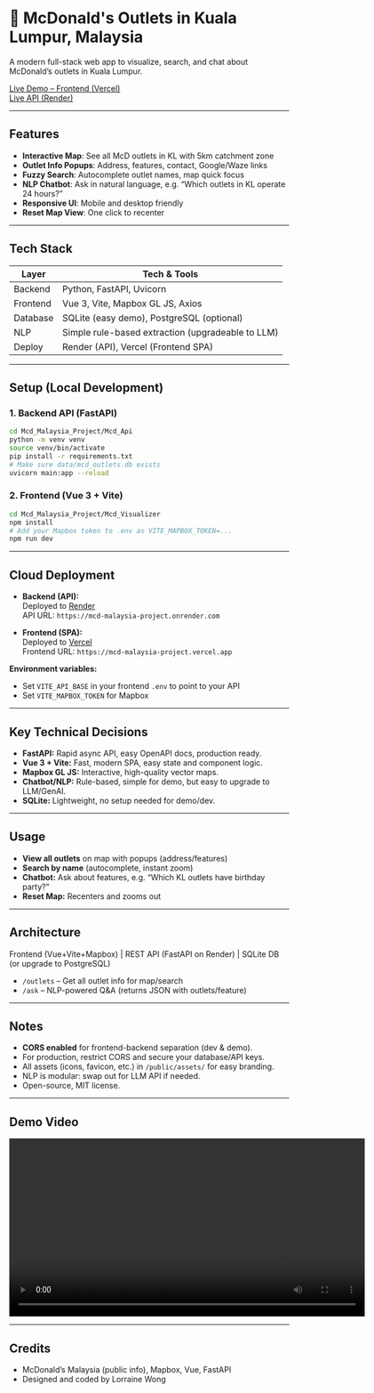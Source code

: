 # 🍔 McDonald's Outlets in Kuala Lumpur, Malaysia

A modern full-stack web app to visualize, search, and chat about McDonald’s outlets in Kuala Lumpur.

[Live Demo – Frontend (Vercel)](https://mcd-malaysia-project.vercel.app)  
[Live API (Render)](https://mcd-malaysia-project.onrender.com/docs)

---

## Features

- **Interactive Map**: See all McD outlets in KL with 5km catchment zone
- **Outlet Info Popups**: Address, features, contact, Google/Waze links
- **Fuzzy Search**: Autocomplete outlet names, map quick focus
- **NLP Chatbot**: Ask in natural language, e.g. “Which outlets in KL operate 24 hours?”
- **Responsive UI**: Mobile and desktop friendly
- **Reset Map View**: One click to recenter

---

## Tech Stack

| Layer    | Tech & Tools                                         |
|----------|------------------------------------------------------|
| Backend  | Python, FastAPI, Uvicorn                             |
| Frontend | Vue 3, Vite, Mapbox GL JS, Axios                     |
| Database | SQLite (easy demo), PostgreSQL (optional)            |
| NLP      | Simple rule-based extraction (upgradeable to LLM)    |
| Deploy   | Render (API), Vercel (Frontend SPA)                  |

---

## Setup (Local Development)

### 1. Backend API (FastAPI)

```bash
cd Mcd_Malaysia_Project/Mcd_Api
python -m venv venv
source venv/bin/activate
pip install -r requirements.txt
# Make sure data/mcd_outlets.db exists
uvicorn main:app --reload
```

### 2. Frontend (Vue 3 + Vite)

```bash
cd Mcd_Malaysia_Project/Mcd_Visualizer
npm install
# Add your Mapbox token to .env as VITE_MAPBOX_TOKEN=...
npm run dev
```

---

## Cloud Deployment

- **Backend (API):**  
  Deployed to [Render](https://render.com/)  
  API URL: `https://mcd-malaysia-project.onrender.com`

- **Frontend (SPA):**  
  Deployed to [Vercel](https://vercel.com/)  
  Frontend URL: `https://mcd-malaysia-project.vercel.app`

**Environment variables:**

- Set `VITE_API_BASE` in your frontend `.env` to point to your API
- Set `VITE_MAPBOX_TOKEN` for Mapbox

---

## Key Technical Decisions

- **FastAPI:** Rapid async API, easy OpenAPI docs, production ready.
- **Vue 3 + Vite:** Fast, modern SPA, easy state and component logic.
- **Mapbox GL JS:** Interactive, high-quality vector maps.
- **Chatbot/NLP:** Rule-based, simple for demo, but easy to upgrade to LLM/GenAI.
- **SQLite:** Lightweight, no setup needed for demo/dev.

---

## Usage

- **View all outlets** on map with popups (address/features)
- **Search by name** (autocomplete, instant zoom)
- **Chatbot:** Ask about features, e.g. “Which KL outlets have birthday party?”
- **Reset Map:** Recenters and zooms out

---

## Architecture
Frontend (Vue+Vite+Mapbox)
          |
       REST API (FastAPI on Render)
          |
    SQLite DB (or upgrade to PostgreSQL)


- `/outlets` – Get all outlet info for map/search
- `/ask` – NLP-powered Q&A (returns JSON with outlets/feature)

---

## Notes

- **CORS enabled** for frontend-backend separation (dev & demo).
- For production, restrict CORS and secure your database/API keys.
- All assets (icons, favicon, etc.) in `/public/assets/` for easy branding.
- NLP is modular: swap out for LLM API if needed.
- Open-source, MIT license.

---

## Demo Video

<video src="./videos/demo.mp4" controls width="640"></video>

---

## Credits

- McDonald’s Malaysia (public info), Mapbox, Vue, FastAPI
- Designed and coded by Lorraine Wong
